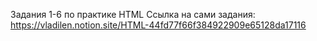 Задания 1-6 по практике HTML
Ссылка на сами задания: https://vladilen.notion.site/HTML-44fd77f66f384922909e65128da17116
